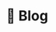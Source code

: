 ---
title: 💬 Blog

aliases: ["/blog/"]

# View.
#   1 = List
#   2 = Compact
#   3 = Card
view: 1

# Optional header image (relative to `static/img/` folder).
header: 
  image: "blog-header.png"
  caption: "Imagen adaptada de [**inspirexpressmiami**](https://pixabay.com/es/users/inspirexpressmiami-263260/) en [Pixabay](https://pixabay.com/es/)"
---